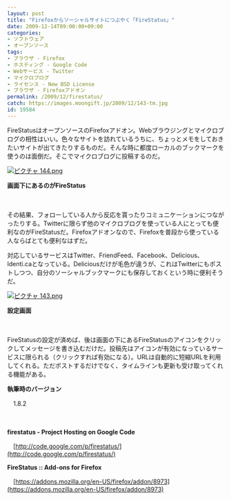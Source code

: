 ```yaml
---
layout: post
title: "Firefoxからソーシャルサイトにつぶやく「FireStatus」"
date: 2009-12-14T09:00:00+09:00
categories:
- ソフトウェア
- オープンソース
tags: 
- ブラウザ - Firefox
- ホスティング - Google Code
- Webサービス - Twitter
- マイクロブログ
- ライセンス - New BSD License
- ブラウザ - Firefoxアドオン
permalink: /2009/12/firestatus/
catch: https://images.moongift.jp/2009/12/143-tm.jpg
id: 19584
---
```

FireStatusはオープンソースのFirefoxアドオン。Webブラウジングとマイクロブログの相性はいい。色々なサイトを訪れているうちに、ちょっとメモをしておきたいサイトが出てきたりするものだ。そんな時に都度ローカルのブックマークを使うのは面倒だ。そこでマイクロブログに投稿するのだ。

  

[![ピクチャ 144.png](https://images.moongift.jp/2009/12/144-tm.jpg)](https://images.moongift.jp/2009/12/144.png)  
  
**画面下にあるのがFireStatus**

  

　

  

その結果、フォローしている人から反応を貰ったりコミュニケーションにつながったりする。Twitterに限らず他のマイクロブログを使っている人にとっても便利なのがFireStatusだ。Firefoxアドオンなので、Firefoxを普段から使っている人ならばとても便利なはずだ。

  
  
<!--more-->

対応しているサービスはTwitter、FriendFeed、Facebook、Delicious、Identi.caとなっている。Deliciousだけが毛色が違うが、これはTwitterにもポストしつつ、自分のソーシャルブックマークにも保存しておくという時に便利そうだ。

  

[![ピクチャ 143.png](https://images.moongift.jp/2009/12/143-tm.jpg)](https://images.moongift.jp/2009/12/143.png)  
  
**設定画面**

  

　

  

FireStatusの設定が済めば、後は画面の下にあるFireStatusのアイコンをクリックしてメッセージを書き込むだけだ。投稿先はアイコンが有効になっているサービスに限られる（クリックすれば有効になる）。URLは自動的に短縮URLを利用してくれる。ただポストするだけでなく、タイムラインも更新も受け取ってくれる機能がある。

  

**執筆時のバージョン**  
  
　1.8.2

  

　

  

**firestatus - Project Hosting on Google Code**  
  
　[http://code.google.com/p/firestatus/](http://code.google.com/p/firestatus/)

  

**FireStatus :: Add-ons for Firefox**  
  
　[https://addons.mozilla.org/en-US/firefox/addon/8973](https://addons.mozilla.org/en-US/firefox/addon/8973)

  
